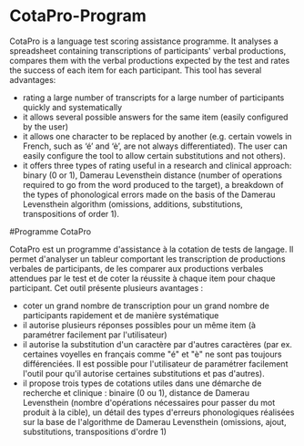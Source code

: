 # CotaPro-Program

CotaPro is a language test scoring assistance programme. It analyses a spreadsheet containing transcriptions of participants' verbal productions, compares them with the verbal productions expected by the test and rates the success of each item for each participant.
This tool has several advantages:
- rating a large number of transcripts for a large number of participants quickly and systematically
- it allows several possible answers for the same item (easily configured by the user)
- it allows one character to be replaced by another (e.g. certain vowels in French, such as ‘é’ and ‘è’, are not always differentiated). The user can easily configure the tool to allow certain substitutions and not others).
- it offers three types of rating useful in a research and clinical approach: binary (0 or 1), Damerau Levensthein distance (number of operations required to go from the word produced to the target), a breakdown of the types of phonological errors made on the basis of the Damerau Levensthein algorithm (omissions, additions, substitutions, transpositions of order 1).

#Programme CotaPro

CotaPro est un programme d'assistance à la cotation de tests  de langage. Il permet d'analyser un tableur comportant les transcription de productions verbales de participants, de les comparer aux productions verbales attendues par le test et de coter la réussite à chaque item pour chaque participant.
Cet outil présente plusieurs avantages : 
- coter un grand nombre de transcription pour un grand nombre de participants rapidement et de manière systématique
- il autorise plusieurs réponses possibles pour un même item (à paramétrer facilement par l'utilisateur)
- il autorise la substitution d'un caractère par d'autres caractères (par ex. certaines voyelles en français comme "é" et "è" ne sont pas toujours différenciées. Il est possible pour l'utilisateur de paramétrer facilement l'outil pour qu'il autorise certaines substitutions et pas d'autres).
- il propose trois types de cotations utiles dans une démarche de recherche et clinique : binaire (0 ou 1), distance de Damerau Levensthein (nombre d'opérations nécessaires pour passer du mot produit à la cible), un détail des types d'erreurs phonologiques réalisées sur la base de l'algorithme de Damerau Levensthein (omissions, ajout, substitutions, transpositions d'ordre 1)
